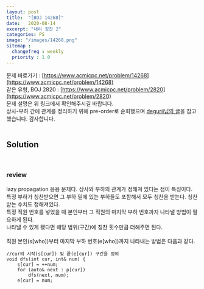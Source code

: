 ```yaml
---
layout: post
title:  "[BOJ 14268]"
date:   2020-08-14
excerpt: "내리 칭찬 2"
categories: PS
image: "/images/14268.png"
sitemap :
  changefreq : weekly
  priority : 1.0
---
```

문제 바로가기 : [https://www.acmicpc.net/problem/14268](https://www.acmicpc.net/problem/14268)<br>
같은 유형, BOJ 2820 : [https://www.acmicpc.net/problem/2820](https://www.acmicpc.net/problem/2820)<br>
문제 설명은 위 링크에서 확인해주시길 바랍니다.
<br>
상사-부하 간에 관계를 정리하기 위해 pre-order로 순회했으며 [degurii님의 글](https://degurii.tistory.com/43)을 참고했습니다. 감사합니다.<br>
<br>
## Solution
<script src="https://gist.github.com/yooniversal/895ee5b650b749d82119c44e195f042b.js"></script>
<br/>

### review
lazy propagation 응용 문제다. 상사와 부하의 관계가 정해져 있다는 점이 특징이다.<br>
특정 부하가 칭찬받으면 그 부하 밑에 있는 부하들도 포함해서 모두 칭찬을 받는다. 칭찬받는 수치도 정해져있다.<br>
특정 직원 번호를 넣었을 때 본인부터 그 직원의 마지막 부하 번호까지 나타낼 방법이 필요하게 된다.<br>
나타낼 수 있게 됐다면 해당 범위(구간)에 칭찬 횟수만큼 더해주면 된다.<br>
<br>
직원 본인(s[who])부터 마지막 부하 번호(e[who])까지 나타내는 방법은 다음과 같다.<br>
```
//cur의 시작(s[cur]) 및 끝(e[cur]) 구간을 정의
void dfs(int cur, int& num) {
    s[cur] = ++num;
    for (auto& next : p[cur])
        dfs(next, num);
    e[cur] = num;
```


<script src="https://utteranc.es/client.js"
        repo="yooniversal/blog-comments"
        issue-term="pathname"
        theme="github-light"
        crossorigin="anonymous"
        async>
</script>
